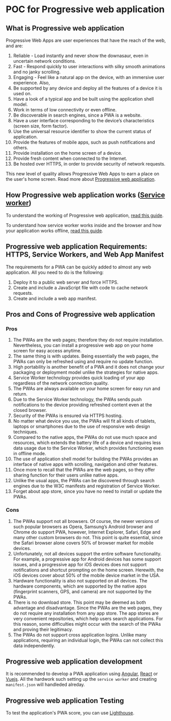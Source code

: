 # POC for Progressive web application

## What is Progressive web application

Progressive Web Apps are user experiences that have the reach of the web, and are:

1. Reliable - Load instantly and never show the downasaur, even in uncertain network conditions.
2. Fast - Respond quickly to user interactions with silky smooth animations and no janky scrolling.
3. Engaging - Feel like a natural app on the device, with an immersive user experience.
Also,
4. Be supported by any device and deploy all the features of a device it is used on.
5. Have a look of a typical app and be built using the application shell model.
6. Work in terms of low connectivity or even offline.
7. Be discoverable in search engines, since a PWA is a website.
8. Have a user interface corresponding to the device’s characteristics (screen size, form factor).
9. Use the universal resource identifier to show the current status of application.
10. Provide the features of mobile apps, such as push notifications and others.
11. Provide installation on the home screen of a device.
12. Provide fresh content when connected to the Internet.
13. Be hosted over HTTPS, in order to provide security of network requests.

This new level of quality allows Progressive Web Apps to earn a place on the user's home screen.
Read more about [Progressive web application](https://developers.google.com/web/progressive-web-apps/).

## How Progressive web application works ([Service worker](https://developers.google.com/web/ilt/pwa/introduction-to-service-worker))

To understand the working of Progressive web application, [read this guide](https://developers.google.com/web/ilt/pwa/introduction-to-progressive-web-app-architectures).

To understand how service worker works inside and the browser and how your application works offline, [read this guide](https://developers.google.com/web/ilt/pwa/introduction-to-service-worker).

## Progressive web application Requirements: HTTPS, Service Workers, and Web App Manifest

The requirements for a PWA can be quickly added to almost any web application. All you need to do is the following:
1. Deploy it to a public web server and force HTTPS.
2. Create and include a JavaScript file with code to cache network requests.
3. Create and include a web app manifest.

## Pros and Cons of Progressive web application

### Pros

1. The PWAs are the web pages; therefore they do not require installation. Nevertheless, you can install a progressive web app on your home screen for easy access anytime.
2. The same thing is with updates. Being essentially the web pages, the PWAs can only be refreshed using and require no update function.
3. High portability is another benefit of a PWA and it does not change your packaging or deployment model unlike the strategies for native apps.
4. Service Worker technology provides quick loading of your app regardless of the network connection quality.
5. The PWAs are always available on your home screen for easy run and return.
6. Due to the Service Worker technology, the PWAs sends push notifications to the device providing refreshed content even at the closed browser.
7. Security of the PWAs is ensured via HTTPS hosting.
8. No matter what device you use, the PWAs will fit all kinds of tablets, laptops or smartphones due to the use of responsive web design techniques.
9. Compared to the native apps, the PWAs do not use much space and resources, which extends the battery life of a device and requires less data usage due to the Service Worker, which provides functioning even in offline mode.
10. The use of application shell model for building the PWAs provides an interface of native apps with scrolling, navigation and other features.
11. Once more to recall that the PWAs are the web pages, so they offer sharing function for their users unlike native apps.
12. Unlike the usual apps, the PWAs can be discovered through search engines due to the W3C manifests and registration of Service Worker.
13. Forget about app store, since you have no need to install or update the PWAs.

### Cons

1. The PWAs support not all browsers. Of course, the newer versions of such popular browsers as Opera, Samsung’s Android browser and Chrome do support PWA, however, Internet Explorer, Safari, Edge and many other custom browsers do not. This point is quite essential, since the Safari browser alone covers 50% of browser market for mobile devices.
2. Unfortunately, not all devices support the entire software functionality. For example, a progressive app for Android devices has some support issues, and a progressive app for iOS devices does not support notifications and shortcut prompting on the home screen. Herewith, the iOS devices cover about 50% of the mobile device market in the USA.
3. Hardware functionality is also not supported on all devices. The hardware components, which are supported by the native apps (fingerprint scanners, GPS, and camera) are not supported by the PWAs.
4. There is no download store. This point may be deemed as both advantage and disadvantage. Since the PWAs are the web pages, they do not require any installation from any app store. The app stores are very convenient repositories, which help users search applications. For this reason, some difficulties might occur with the search of the PWAs and proving their legitimacy.
5. The PWAs do not support cross application logins. Unlike many applications, requiring an individual login, the PWAs can not collect this data independently.

## Progressive web application development

It is recommended to develop a PWA application using [Angular](https://angular.io/), [React](https://reactjs.org/) or [Vuejs](https://vuejs.org/). All the hardwork such setting up the `service worker` and creating `manifest.json` will handleded alreday.

## Progressive web application Testing

To  test the application's PWA score, you can use [Lighthouse](https://developers.google.com/web/tools/lighthouse/).
